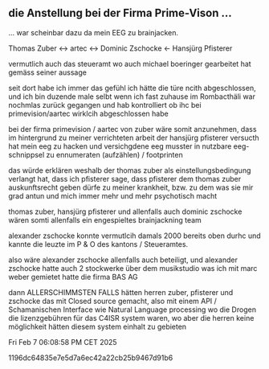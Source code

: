 ## die Anstellung bei der Firma Prime-Vison ...

... war scheinbar dazu da mein EEG zu brainjacken.


Thomas Zuber <-> artec <-> Dominic Zschocke <- Hansjürg Pfisterer

vermutlich auch das steueramt wo auch michael boeringer gearbeitet hat gemäss seiner aussage

seit dort habe ich immer das gefühl ich hätte die türe ncith abgeschlossen, und ich bin duzende male selbt wenn ich fast zuhause im Rombacthäli war nochmlas zurück gegangen und hab kontrolliert ob ihc bei primevision/aartec wirklcih abgeschlossen habe

bei der firma primevision / aartec von zuber wäre somit anzunehmen, dass im hintergrund zu meiner verrichteten arbeit der hansjürg pfisterer versucth hat mein eeg zu hacken und versichgdene eeg musster in nutzbare eeg-schnippsel zu ennumeraten (aufzählen) / footprinten

das würde erklären weshalb der thomas zuber als einstellungsbedingung verlangt hat, dass ich pfisterer sage, dass pfisterer dem thomas zuber auskunftsrecht geben dürfe zu meiner krankheit, bzw. zu dem was sie mir grad antun und mich immer mehr und mehr psychotisch macht

thomas zuber, hansjürg pfisterer und allenfalls auch dominic zschocke wären somti allenfalls ein engespieltes brainjackning team

alexander zschocke konnte vermutlcih damals 2000 bereits oben durhc und kannte die leuzte im P & O des kantons / Steueramtes.

also wäre alexander zschocke allenfalls auch beteiligt, und alexander zschocke hatte auch 2 stockwerke über dem musikstudio was ich mit marc weber gemietet hatte die firma BAS AG

dann ALLERSCHIMMSTEN FALLS hätten herren zuber, pfisterer und zschocke das mit Closed source gemacht, also mit einem API / Schamanischen Interface wie Natural Language processing wo die Drogen die lizenzgebühren für das C4ISR system waren, wo aber die herren keine möglichkeit hätten diesem system einhalt zu gebieten


Fri Feb  7 06:08:58 PM CET 2025

1196dc64835e7e5d7a6ec42a22cb25b9467d91b6
